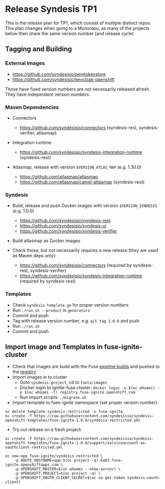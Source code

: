 # Release Syndesis TP1

This is the release plan for TP1, which consist of multiple distinct repos. This plan changes when going to a Monorepo, as many of the projects below then share the same version number (and release cycle)

## Tagging and Building

### External Images

* https://github.com/syndesisio/pemtokeystore
* https://github.com/syndesisio/keycloak-openshift

Those have fixed version numbers are not necessarily released afresh. They have
independent version numbers.

### Maven Dependencies

* Connectors
  - https://github.com/syndesisio/connectors (syndesis-rest, syndesis-verifier, atlasmap)

* Integration runtime
  - https://github.com/syndesisio/syndesis-integration-runtime (syndesis-rest)

* Atlasmap, release with version `$VERSION_ATLAS_MAP` (e.g. 1.30.0)
  - https://github.com/atlasmap/atlasmap
  - https://github.com/atlasmap/camel-atlasmap (syndesis-rest)

### Syndesis

* Build, release and push Docker images with version `$VERSION_SYNDESIS` (e.g. 1.0.0)
  - https://github.com/syndesisio/syndesis-rest
  - https://github.com/syndesisio/syndesis-ui
  - https://github.com/syndesisio/syndesis-verifier

* Build atlasmap as Docker images

* Check those, but not necessarily requires a new release (they are used as Maven deps only):
  - https://github.com/syndesisio/connectors (required by syndesis-rest, syndesis-verifier)
  - https://github.com/syndesisio/syndesis-integration-runtime (required by syndesis-rest)

### Templates

* Check `syndesis-template.go` for proper version numbers
* Run `./run.sh --product` in `generators`
* Commit and push
* Tag with release version number, e.g. `git tag 1.0.0` and push
* Run `./run.sh`
* Commit and push


## Import image and Templates in fuse-ignite-cluster

* Check that images are build with the Fuse [pipeline builds](https://fusesource-jenkins.rhev-ci-vms.eng.rdu2.redhat.com/view/JBoss%20Fuse%207.0/job/ipaas-tp1/) and pushed to the [registry](https://registry-console.engineering.redhat.com/registry#/images/jboss-fuse-7-tech-preview)
* Import images in to cluster
  - Goto `syndesis-project`, cd to `tools/images`
  - Docker login to iginite-fuse cluster: `docker login -u $(oc whoami) -p $(oc whoami -t) registry.fuse-ignite.openshift.com`
  - Run import scripts: `./migrate.sh `
* Import template to fues-ignite namespace (set proper version number):

```
oc delete template syndesis-restricted -n fuse-ignite
oc create -f https://raw.githubusercontent.com/syndesisio/syndesis-openshift-templates/fuse-ignite-1.0.0/syndesis-restricted.yml
```

* Try out release on a fresh project:

```
oc create -f https://raw.githubusercontent.com/syndesisio/syndesis-openshift-templates/fuse-ignite-1.0.0/support/serviceaccount-as-oauthclient-restricted.yml

oc new-app fuse-ignite/syndesis-restricted \
    -p ROUTE_HOSTNAME=app-$(oc project -q).6a63.fuse-ignite.openshiftapps.com \
    -p OPENSHIFT_MASTER=$(oc whoami --show-server) \
    -p OPENSHIFT_PROJECT=$(oc project -q) \
    -p OPENSHIFT_OAUTH_CLIENT_SECRET=$(oc sa get-token syndesis-oauth-client)
```
